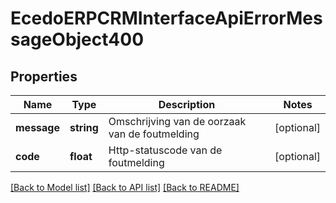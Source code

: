# EcedoERPCRMInterfaceApiErrorMessageObject400

## Properties
Name | Type | Description | Notes
------------ | ------------- | ------------- | -------------
**message** | **string** | Omschrijving van de oorzaak van de foutmelding | [optional] 
**code** | **float** | Http-statuscode van de foutmelding | [optional] 

[[Back to Model list]](../README.md#documentation-for-models) [[Back to API list]](../README.md#documentation-for-api-endpoints) [[Back to README]](../README.md)


